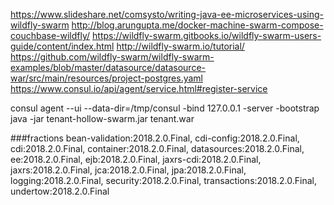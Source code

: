 https://www.slideshare.net/comsysto/writing-java-ee-microservices-using-wildfly-swarm
http://blog.arungupta.me/docker-machine-swarm-compose-couchbase-wildfly/
https://wildfly-swarm.gitbooks.io/wildfly-swarm-users-guide/content/index.html
http://wildfly-swarm.io/tutorial/
https://github.com/wildfly-swarm/wildfly-swarm-examples/blob/master/datasource/datasource-war/src/main/resources/project-postgres.yaml
https://www.consul.io/api/agent/service.html#register-service

consul agent --ui --data-dir=/tmp/consul -bind 127.0.0.1 -server -bootstrap
java -jar tenant-hollow-swarm.jar tenant.war

###fractions
bean-validation:2018.2.0.Final, cdi-config:2018.2.0.Final, cdi:2018.2.0.Final, container:2018.2.0.Final, datasources:2018.2.0.Final, ee:2018.2.0.Final, ejb:2018.2.0.Final, jaxrs-cdi:2018.2.0.Final, jaxrs:2018.2.0.Final, jca:2018.2.0.Final, jpa:2018.2.0.Final, logging:2018.2.0.Final, security:2018.2.0.Final, transactions:2018.2.0.Final, undertow:2018.2.0.Final